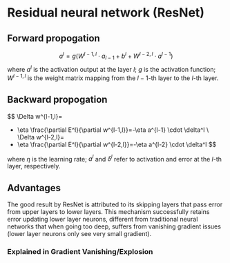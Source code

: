 # Residual neural network (ResNet)

## Forward propogation

$$
a^l=g(W^{l-1,l} \cdot a_{l-1} + b^l + W^{l-2,l} \cdot a^{l-1})
$$
where $a^l$ is the activation output at the layer $l$; $g$ is the activation function;  $W^{l-1,l}$ is the weight matrix mapping from the $l-1$-th layer to the $l$-th layer.

## Backward propogation

$$
\Delta w^{l-1,l}=
- \eta \frac{\partial E^l}{\partial w^{l-1,l}}=-\eta a^{l-1} \cdot \delta^l
\\
\Delta w^{l-2,l}=
- \eta \frac{\partial E^l}{\partial w^{l-2,l}}=-\eta a^{l-2} \cdot \delta^l
$$

where $\eta$ is the learning rate; $a^l$ and $\delta^l$ refer to activation and error at the $l$-th layer, respectively.

## Advantages

The good result by ResNet is attributed to its skipping layers that pass error from upper layers to lower layers.
This mechanism successfully retains error updating lower layer neurons, different from traditional neural networks that when going too deep, suffers from vanishing gradient issues (lower layer neurons only see very small gradient).

### Explained in Gradient Vanishing/Explosion

